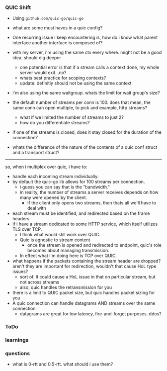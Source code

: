 ### QUIC Shift

- Using `github.com/quic-go/quic-go`
- what are some must haves in a quic config?
- One recurring issue I keep encountering is, how do i know what parent interface another interface is composed of?
- with my server, i'm using the same ctx every where. might not be a good idea. should dig deeper
    - one potential error is that if a stream calls a context done, my whole server would exit...no?
    - whats best practice for scoping contexts?
    - update: definitly should not be using the same context
- i'm also using the same waitgroup. whats the limit for wait group's size?

- the default number of streams per conn is 100. does that mean, the same conn can open multiple, to pick and example, http streams?
    - what if we limited the number of streams to just 2?
    - how do you differentiate streams?
- if one of the streams is closed, does it stay closed for the duration of the connection?
- whats the difference of the nature of the contents of a quic conf struct and a transport struct? 

---

so, when i multiplex over quic, i have to:
- handle each incoming stream individually.
- by default the quic-go lib allows for 100 streams per connection. 
    - i guess you can say that is the "bandwidth." 
    - in reality, the number of streams a server receives depends on how many were opened by the client.
        - If the client only opens two streams, then thats all we'll have to deal with
- each stream must be identified, and redirected based on the frame headers
- if i have a stream dedicated to some HTTP service, which itself utilizes TLS over TCP.
    - I think what would still work over QUIC. 
    - Quic is agnostic to stream content
        - once the stream is opened and redirected to endpoint, quic's role becomes about managing transmission. 
    - In effect what i'm doing here is TCP over QUIC.
- what happens if the packets containing the stream header are dropped? aren't they are important for redirection, wouldn't that cause HoL type issues?
    - sort of. It could cause a HoL issue in that on particular stream, but not across streams
    - also, quic handles the retransmission for you
- there is a limit to QUIC packet size, but quic handles packet sizing for you
- A quic connection can handle datagrams AND streams over the same connection.
    - datagrams are great for low latency, fire-and-forget purposes. ddos?

### ToDo

### learnings

### questions

- what is 0-rtt and 0.5-rtt. what should i use them?


